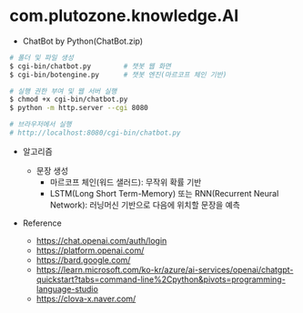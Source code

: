# com.plutozone.knowledge.AI
- ChatBot by Python(ChatBot.zip)
```bash
# 폴더 및 파일 생성
$ cgi-bin/chatbot.py		# 챗봇 웹 화면
$ cgi-bin/botengine.py		# 챗봇 엔진(마르코프 체인 기반)

# 실행 권한 부여 및 웹 서버 실행
$ chmod +x cgi-bin/chatbot.py
$ python -m http.server --cgi 8080

# 브라우저에서 실행
# http://localhost:8080/cgi-bin/chatbot.py
```

- 알고리즘
	- 문장 생성
		- 마르코프 체인(워드 샐러드): 무작위 확률 기반
		- LSTM(Long Short Term-Memory) 또는 RNN(Recurrent Neural Network): 러닝머신 기반으로 다음에 위치할 문장을 예측

- Reference
	- https://chat.openai.com/auth/login
	- https://platform.openai.com/
	- https://bard.google.com/
	- https://learn.microsoft.com/ko-kr/azure/ai-services/openai/chatgpt-quickstart?tabs=command-line%2Cpython&pivots=programming-language-studio
	- https://clova-x.naver.com/